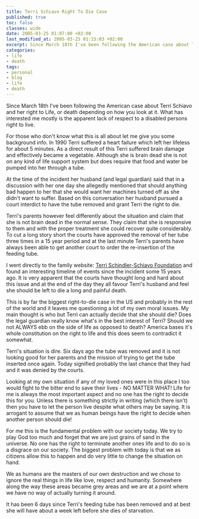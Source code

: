 ```yaml
---
title: Terri Schiavo Right To Die Case
published: true
toc: false
classes: wide
date: 2005-03-25 01:07:00 +02:00
last_modified_at: 2005-03-25 01:15:03 +02:00
excerpt: Since March 18th I've been following the American case about Terri Schiavo and her right to Life, or death depending on how you look at it. What has interested me mostly is the apparent lack of respect to a disabled persons right to live.
categories:
- life
- death
tags:
- personal
- blog
- life
- death
---
```

Since March 18th I've been following the American case about Terri Schiavo and her right to Life, or death depending on how you look at it. What has interested me mostly is the apparent lack of respect to a disabled persons right to live.

For those who don't know what this is all about let me give you some background info. In 1990 Terri suffered a heart failure which left her lifeless for about 5 minutes. As a direct result of this Terri suffered brain damage and effectively became a vegetable. Although she is brain dead she is not on any kind of life support system but does require that food and water be pumped into her through a tube.

At the time of the incident her husband (and legal guardian) said that in a discussion with her one day she allegedly mentioned that should anything bad happen to her that she would want her machines turned off as she didn't want to suffer. Based on this conversation her husband pursued a court interdict to have the tube removed and grant Terri the right to die.

Terri's parents however feel differently about the situation and claim that she is not brain dead in the normal sense. They claim that she is responsive to them and with the proper treatment she could recover quite considerably. To cut a long story short the courts have approved the removal of her tube three times in a 15 year period and at the last minute Terri's parents have always been able to get another court to order the re-insertion of the feeding tube.

I went directly to the family website: <a href="http://www.terrisfight.net/">Terri Schindler-Schiavo Foundation</a> and found an interesting timeline of events since the incident some 15 years ago. It is very apparent that the courts have thought long and hard about this issue and at the end of the day they all favour Terri's husband and feel she should be left to die a long and painful death.

This is by far the biggest right-to-die case in the US and probably in the rest of the world and it leaves me questioning a lot of my own moral issues. My main thought is who but Terri can actually decide that she should die? Does the legal guardian really know what's in the best interest of Terri? Should we not ALWAYS ebb on the side of life as opposed to death? America bases it's whole constitution on the right to life and this does seem to contradict it somewhat.

Terri's situation is dire. Six days ago the tube was removed and it is not looking good for her parents and the mission of trying to get the tube inserted once again. Today signified probably the last chance that they had and it was denied by the courts.

Looking at my own situation if any of my loved ones were in this place I too would fight to the bitter end to save their lives - NO MATTER WHAT! Life for me is always the most important aspect and no one has the right to decide this for you. Unless there is something strictly in writing (which there isn't) then you have to let the person live despite what others may be saying. It is arrogant to assume that we as human beings have the right to decide when another person should die!

For me this is the fundamental problem with our society today. We try to play God too much and forget that we are just grains of sand in the universe. No one has the right to terminate another ones life and to do so is a disgrace on our society. The biggest problem with today is that we as citizens allow this to happen and do very little to change the situation on hand.

We as humans are the masters of our own destruction and we chose to ignore the real things in life like love, respect and humanity. Somewhere along the way these areas became grey areas and we are at a point where we have no way of actually turning it around.

It has been 6 days since Terri's feeding tube has been removed and at best she will have about a week left before she dies of starvation.
